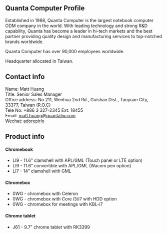 ## Quanta Computer Profile

Established in 1988, Quanta Computer is the largest notebook computer ODM company in the world. With leading technology and strong R&D capability, Quanta has become a leader in hi-tech markets and the best partner providing quality design and manufacturing services to top-notched brands worldwide.

Quanta Computer has over 90,000 employees worldwide. 

Headquarter allocated in Taiwan.  

## Contact info

   Name: Matt Huang <br>
   Title: Senior Sales Manager <br>
   Office address: No.211, Wenhua 2nd Rd., Guishan Dist., Taoyuan City, 33377, Taiwan (R.O.C) <br>
   Tele No: +886 3 327-2345 Ext: 18455 <br>
   Email: <matt.huang@quantatw.com> <br>
   Wechat: [adorepirlo](weixin://dl/chat?{adorepirlo}) <br>

## Product info

#### Chromebook
-    LI9 - 11.6” clamshell with APL/GML (Touch panel or LTE option)
-    LI9 - 11.6” convertible with APL/GML (Wacom pen option)  
-    LI7 - 14” clamshell with GML

#### Chromebox
-    0WG - chromebox with Celeron 
-    0WG - chromebox with Core i3/i7 with HDD option  
-    0WG - chromebox for meetings with KBL-i7

#### Chrome tablet
-    J61 - 9.7” chrome tablet with RK3399
